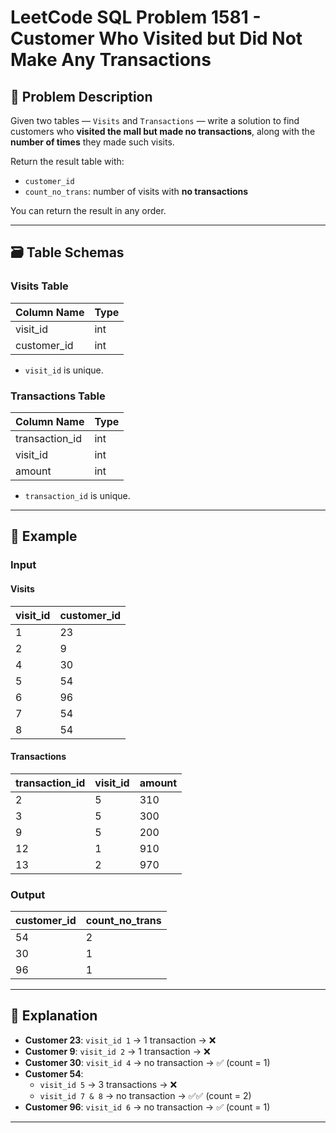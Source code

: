 # LeetCode SQL Problem 1581 - Customer Who Visited but Did Not Make Any Transactions

## 📘 Problem Description

Given two tables — `Visits` and `Transactions` — write a solution to find customers who **visited the mall but made no transactions**, along with the **number of times** they made such visits.

Return the result table with:

- `customer_id`
- `count_no_trans`: number of visits with **no transactions**

You can return the result in any order.

---

## 🗃️ Table Schemas

### Visits Table

| Column Name | Type |
|-------------|------|
| visit_id    | int  |
| customer_id | int  |

- `visit_id` is unique.

### Transactions Table

| Column Name    | Type |
|----------------|------|
| transaction_id | int  |
| visit_id       | int  |
| amount         | int  |

- `transaction_id` is unique.

---

## 🧪 Example

### Input

#### Visits

| visit_id | customer_id |
|----------|-------------|
| 1        | 23          |
| 2        | 9           |
| 4        | 30          |
| 5        | 54          |
| 6        | 96          |
| 7        | 54          |
| 8        | 54          |

#### Transactions

| transaction_id | visit_id | amount |
|----------------|----------|--------|
| 2              | 5        | 310    |
| 3              | 5        | 300    |
| 9              | 5        | 200    |
| 12             | 1        | 910    |
| 13             | 2        | 970    |

### Output

| customer_id | count_no_trans |
|-------------|----------------|
| 54          | 2              |
| 30          | 1              |
| 96          | 1              |

---

## 🧠 Explanation

- **Customer 23**: `visit_id 1` → 1 transaction → ❌
- **Customer 9**: `visit_id 2` → 1 transaction → ❌
- **Customer 30**: `visit_id 4` → no transaction → ✅ (count = 1)
- **Customer 54**:
    - `visit_id 5` → 3 transactions → ❌
    - `visit_id 7 & 8` → no transaction → ✅✅ (count = 2)
- **Customer 96**: `visit_id 6` → no transaction → ✅ (count = 1)

---